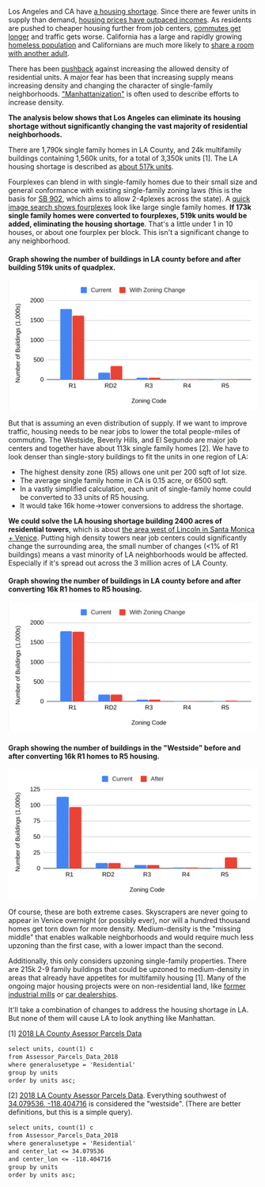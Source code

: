 Los Angeles and CA have [a housing shortage](https://en.wikipedia.org/wiki/California_housing_shortage). Since there are fewer units in supply than demand, [housing prices have outpaced incomes](https://www.citylab.com/equity/2018/05/where-the-house-price-to-income-ratio-is-most-out-of-whack/561404/). As residents are pushed to cheaper housing further from job centers, [commutes get longer](https://la.curbed.com/2019/8/15/20807275/los-angeles-commute-times-traffic) and traffic gets worse. California has a large and rapidly growing [homeless population](https://www.nytimes.com/2017/12/21/us/california-today-states-homeless-population-drives-national-increase.html) and Californians are much more likely to [share a room with another adult](https://lao.ca.gov/reports/2015/finance/housing-costs/housing-costs.pdf).

There has been [pushback](https://www.curbed.com/2020/2/7/21125100/sb-50-california-bill-fail) against increasing the allowed density of residential units. A major fear has been that increasing supply means increasing density and changing the character of single-family neighborhoods. ["Manhattanization"](https://en.wikipedia.org/wiki/Manhattanization) is often used to describe efforts to increase density.

**The analysis below shows that Los Angeles can eliminate its housing shortage without significantly changing the vast majority of residential neighborhoods.**

There are 1,790k single family homes in LA County, and 24k multifamily buildings containing 1,560k units, for a total of 3,350k units [1]. The LA housing shortage is described as [about 517k units](https://la.curbed.com/2019/5/21/18634232/los-angeles-affordable-housing-shortage-how-much-need).

Fourplexes can blend in with single-family homes due to their small size and general conformance with existing single-family zoning laws (this is the basis for [SB 902](https://www.kqed.org/news/11805850/sen-wiener-wants-to-abolish-single-family-only-neighborhoods-in-california), which aims to allow 2-4plexes across the state). A [quick image search shows fourplexes](https://www.google.com/search?tbm=isch&q=los+angeles+fourplex) look like large single family homes. **If 173k single family homes were converted to fourplexes, 519k units would be added, eliminating the housing shortage**. That's a little under 1 in 10 houses, or about one fourplex per block. This isn't a significant change to any neighborhood.

#### Graph showing the number of buildings in LA county before and after building 519k units of quadplex.
![a](https://github.com/beekley/beekley.github.io/blob/master/images/r1-rd2.png?raw=true)

But that is assuming an even distribution of supply. If we want to improve traffic, housing needs to be near jobs to lower the total people-miles of commuting. The Westside, Beverly Hills, and El Segundo are major job centers and together have about 113k single family homes [2]. We have to look denser than single-story buildings to fit the units in one region of LA:

* The highest density zone (R5) allows one unit per 200 sqft of lot size.
* The average single family home in CA is 0.15 acre, or 6500 sqft.
* In a vastly simplified calculation, each unit of single-family home could be converted to 33 units of R5 housing.
* It would take 16k home->tower conversions to address the shortage.

**We could solve the LA housing shortage building 2400 acres of residential towers**, which is about [the area west of Lincoln in Santa Monica + Venice](https://github.com/beekley/beekley.github.io/blob/master/images/area.png?raw=true). Putting high density towers near job centers could significantly change the surrounding area, the small number of changes (<1% of R1 buildings) means a vast minority of LA neighborhoods would be affected. Especially if it's spread out across the 3 million acres of LA County.

#### Graph showing the number of buildings in LA county before and after converting 16k R1 homes to R5 housing.
![a](https://github.com/beekley/beekley.github.io/blob/master/images/r1-r5.png?raw=true)

#### Graph showing the number of buildings in the "Westside" before and after converting 16k R1 homes to R5 housing.
![a](https://github.com/beekley/beekley.github.io/blob/master/images/r1-r5_sm.png?raw=true)

Of course, these are both extreme cases. Skyscrapers are never going to appear in Venice overnight (or possibly ever), nor will a hundred thousand homes get torn down for more density. Medium-density is the "missing middle" that enables walkable neighborhoods and would require much less upzoning than the first case, with a lower impact than the second.

Additionally, this only considers upzoning single-family properties. There are 215k 2-9 family buildings that could be upzoned to medium-density in areas that already have appetites for multifamily housing [1]. Many of the ongoing major housing projects were on non-residential land, like [former industrial mills](https://urbanize.la/post/595-unit-linea-development-nears-finish-line-pico-sepulveda) or [car dealerships](https://urbanize.la/post/martin-cadillac-makes-way-expo-line-adjacent-offices-and-apartments).

It'll take a combination of changes to address the housing shortage in LA. But none of them will cause LA to look anything like Manhattan.

[1] [2018 LA County Asessor Parcels Data](https://data.lacounty.gov/Parcel-/Assessor-Parcels-Data-2018/mk7y-hq5p)
```
select units, count(1) c
from Assessor_Parcels_Data_2018
where generalusetype = 'Residential'
group by units
order by units asc;
```
[2] [2018 LA County Asessor Parcels Data](https://data.lacounty.gov/Parcel-/Assessor-Parcels-Data-2018/mk7y-hq5p). Everything southwest of [34.079536, -118.404716](https://github.com/beekley/beekley.github.io/blob/master/images/westside.png?raw=true) is considered the "westside". (There are better definitions, but this is a simple query).
```
select units, count(1) c
from Assessor_Parcels_Data_2018
where generalusetype = 'Residential'
and center_lat <= 34.079536
and center_lon <= -118.404716
group by units
order by units asc;
```
